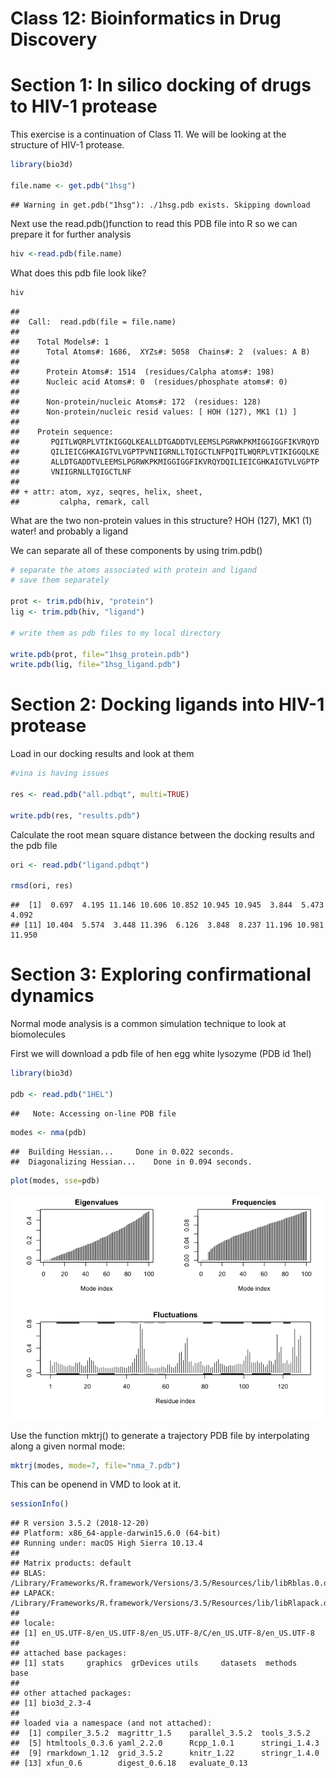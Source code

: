 Class 12: Bioinformatics in Drug Discovery
================

Section 1: In silico docking of drugs to HIV-1 protease
=======================================================

This exercise is a continuation of Class 11. We will be looking at the structure of HIV-1 protease.

``` r
library(bio3d)

file.name <- get.pdb("1hsg")
```

    ## Warning in get.pdb("1hsg"): ./1hsg.pdb exists. Skipping download

Next use the read.pdb()function to read this PDB file into R so we can prepare it for further analysis

``` r
hiv <-read.pdb(file.name)
```

What does this pdb file look like?

``` r
hiv
```

    ## 
    ##  Call:  read.pdb(file = file.name)
    ## 
    ##    Total Models#: 1
    ##      Total Atoms#: 1686,  XYZs#: 5058  Chains#: 2  (values: A B)
    ## 
    ##      Protein Atoms#: 1514  (residues/Calpha atoms#: 198)
    ##      Nucleic acid Atoms#: 0  (residues/phosphate atoms#: 0)
    ## 
    ##      Non-protein/nucleic Atoms#: 172  (residues: 128)
    ##      Non-protein/nucleic resid values: [ HOH (127), MK1 (1) ]
    ## 
    ##    Protein sequence:
    ##       PQITLWQRPLVTIKIGGQLKEALLDTGADDTVLEEMSLPGRWKPKMIGGIGGFIKVRQYD
    ##       QILIEICGHKAIGTVLVGPTPVNIIGRNLLTQIGCTLNFPQITLWQRPLVTIKIGGQLKE
    ##       ALLDTGADDTVLEEMSLPGRWKPKMIGGIGGFIKVRQYDQILIEICGHKAIGTVLVGPTP
    ##       VNIIGRNLLTQIGCTLNF
    ## 
    ## + attr: atom, xyz, seqres, helix, sheet,
    ##         calpha, remark, call

What are the two non-protein values in this structure? HOH (127), MK1 (1) water! and probably a ligand

We can separate all of these components by using trim.pdb()

``` r
# separate the atoms associated with protein and ligand
# save them separately 

prot <- trim.pdb(hiv, "protein")
lig <- trim.pdb(hiv, "ligand")

# write them as pdb files to my local directory

write.pdb(prot, file="1hsg_protein.pdb")
write.pdb(lig, file="1hsg_ligand.pdb")
```

Section 2: Docking ligands into HIV-1 protease
==============================================

Load in our docking results and look at them

``` r
#vina is having issues 

res <- read.pdb("all.pdbqt", multi=TRUE)

write.pdb(res, "results.pdb")
```

Calculate the root mean square distance between the docking results and the pdb file

``` r
ori <- read.pdb("ligand.pdbqt")

rmsd(ori, res)
```

    ##  [1]  0.697  4.195 11.146 10.606 10.852 10.945 10.945  3.844  5.473  4.092
    ## [11] 10.404  5.574  3.448 11.396  6.126  3.848  8.237 11.196 10.981 11.950

Section 3: Exploring confirmational dynamics
============================================

Normal mode analysis is a common simulation technique to look at biomolecules

First we will download a pdb file of hen egg white lysozyme (PDB id 1hel)

``` r
library(bio3d)

pdb <- read.pdb("1HEL")
```

    ##   Note: Accessing on-line PDB file

``` r
modes <- nma(pdb)
```

    ##  Building Hessian...     Done in 0.022 seconds.
    ##  Diagonalizing Hessian...    Done in 0.094 seconds.

``` r
plot(modes, sse=pdb)
```

![](Class_12-_Structural_Bioinformatics_files/figure-markdown_github/unnamed-chunk-7-1.png)

Use the function mktrj() to generate a trajectory PDB file by interpolating along a given normal mode:

``` r
mktrj(modes, mode=7, file="nma_7.pdb")
```

This can be openend in VMD to look at it.

``` r
sessionInfo()
```

    ## R version 3.5.2 (2018-12-20)
    ## Platform: x86_64-apple-darwin15.6.0 (64-bit)
    ## Running under: macOS High Sierra 10.13.4
    ## 
    ## Matrix products: default
    ## BLAS: /Library/Frameworks/R.framework/Versions/3.5/Resources/lib/libRblas.0.dylib
    ## LAPACK: /Library/Frameworks/R.framework/Versions/3.5/Resources/lib/libRlapack.dylib
    ## 
    ## locale:
    ## [1] en_US.UTF-8/en_US.UTF-8/en_US.UTF-8/C/en_US.UTF-8/en_US.UTF-8
    ## 
    ## attached base packages:
    ## [1] stats     graphics  grDevices utils     datasets  methods   base     
    ## 
    ## other attached packages:
    ## [1] bio3d_2.3-4
    ## 
    ## loaded via a namespace (and not attached):
    ##  [1] compiler_3.5.2  magrittr_1.5    parallel_3.5.2  tools_3.5.2    
    ##  [5] htmltools_0.3.6 yaml_2.2.0      Rcpp_1.0.1      stringi_1.4.3  
    ##  [9] rmarkdown_1.12  grid_3.5.2      knitr_1.22      stringr_1.4.0  
    ## [13] xfun_0.6        digest_0.6.18   evaluate_0.13
